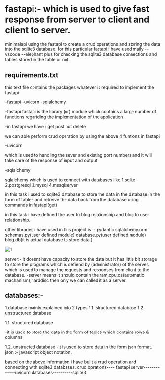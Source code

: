 # fastapi:- which is used to give fast response from server to client and client to server.

minimalapi using the fastapi to create a crud operations and storing the data into the sqlite3 database.
for this particular fastapi i have used maily
--vscode
--elephant plus for checking the sqlite3 database connections and tables stored in the table or not.

 requirements.txt
 -----------------
 this text file contains the packages whatever is required to implement the fastapi
 
 -fastapi
 -uvicorn
 -sqlalchemy
 
 -fastapi
 fastapi is the library (or) module which contains a large number of functions regariding the implementation of the application
 
 -in fastapi we have :
 get
 post
 put
 delete
 
 we can able perform crud operation by using the above 4 funtions in fastapi
 
 -uvicorn 
 
 which is used to handling the sever and existing port numbers and it will take care of the response of input and output
 
 -sqlalchemy
 
 sqlalchemy which is used to connect with databases like 
 1.sqlite
 2.postgresql
 3.mysql
 4.mssqlserver
 
 in this task i used to sqlite3 database to store the data in the database in the form of tables
 and retreive the data back from the database using commands in fastapi(get)
 
 in this task i have defined the user to blog relationship and blog to user relationship.
 
 
 other libraries i have used in this project is :-
 pydantic
 sqlalchemy.orm
 schemas.py(user defined module)
 database.py(user defined module)
 blog.db(it is actual database to store data.)
 
 ![1](https://user-images.githubusercontent.com/117256454/199418244-d6ac9e62-b183-4f3e-b3b3-c95c910ec8ef.PNG)

 server:- 
 it doesnt have capacity to store the data but it has little bit storage to store the programs which is defiend by (administrator) of the server.
 which is used to manage the requests and responses from client to the database.
 -server means it should contain the ram,cpu,os(automatic machanism),harddisc then only we can called it as a server.
 
 databases:-
 ----------
 1.database mainly explained into 2 types 
 1.1. structured database
 1.2. unstructured database
 
 1.1. structured database
 
 -it is used to store the data in the form of tables which contains rows & columns
 
 1.2. unstructed database
 -it is used to store data in the form json format.
 json :- javascript object notation.
 
 
 based on the above information i have built a crud operation and connecting with sqlite3 databases.
 crud oprations---- fastapi
 server-------------uvicorn
 databases----------sqlite3
 
 
